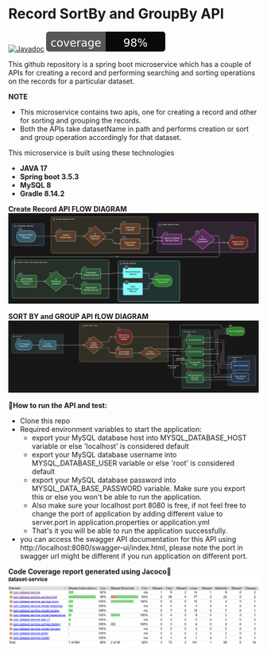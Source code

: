 # Record SortBy and GroupBy API
[![Javadoc](https://img.shields.io/badge/JavaDoc-Online-green)](https://praneetha14.github.io/weather-information-service/javadoc/)
![Coverage](https://raw.githubusercontent.com/praneetha14/weather-information-service/badges/coverage.svg)

This github repository is a spring boot microservice which has a couple of APIs for creating a record and performing searching and sorting operations on the records for a particular dataset.

**NOTE**
+ This microservice contains two apis, one for creating a record and other for sorting and grouping the records.
+ Both the APIs take datasetName in path and performs creation or sort and group operation accordingly for that dataset.

This microservice is built using these technologies
+ **JAVA 17**
+ **Spring boot 3.5.3**
+ **MySQL 8**
+ **Gradle 8.14.2**

**Create Record API FLOW DIAGRAM**
![Create-record-api-flow](src/main/resources/create-record-api-flow.png)

**SORT BY and GROUP API fLOW DIAGRAM**
![Query-record-api-flow](src/main/resources/flow-digram-query.png)

🚀**How to run the API and test:**
+ Clone this repo
+ Required environment variables to start the application:
    + export your MySQL database host into MYSQL_DATABASE_HOST variable or else 'localhost' is considered default
    + export your MySQL database username into MYSQL_DATABASE_USER variable or else 'root' is considered default
    + export your MySQL database password into MYSQL_DATA_BASE_PASSWORD variable. Make sure you export this or else you
      won't be able to run the application.
    + Also make sure your localhost port 8080 is free, if not feel free to change the port of application by adding different value to server.port in application.properties or application.yml
    + That's it you will be able to run the application successfully.
+ you can access the swagger API documentation for this API using http://localhost:8080/swagger-ui/index.html, please note the port in swagger url might be different if you run application on different port.

**Code Coverage report generated using Jacoco**📄
![code-coverage-report](src/main/resources/code-coverage.png)
